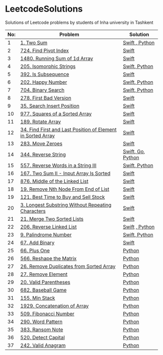 # LeetcodeSolutions
Solutions of Leetcode problems by students of Inha university in Tashkent

| No: | Problem | Solution |
| --- | --- | --- |
|1| [1. Two Sum        ](https://leetcode.com/problems/two-sum/) | [Swift                ](https://github.com/MJ8393/LeetcodeSolutions/blob/main/LeetcodeSolutions/1.%20Two%20Sum.swift)[, Python](https://github.com/MJ8393/LeetcodeSolutions/blob/main/Python/Solution1.py)
|2| [724. Find Pivot Index](https://leetcode.com/problems/find-pivot-index/?envType=study-plan&id=level-1) | [Swift](https://github.com/MJ8393/LeetcodeSolutions/blob/main/LeetcodeSolutions/724.%20Find%20Pivot%20Index.swift)
|3| [1480. Running Sum of 1d Array](https://leetcode.com/problems/running-sum-of-1d-array/?envType=study-plan&id=level-1) | [Swift](https://github.com/MJ8393/LeetcodeSolutions/blob/main/LeetcodeSolutions/1480.%20Running%20Sum%20of%201d%20Array.swift)
|4| [205. Isomorphic Strings](https://leetcode.com/problems/isomorphic-strings/description/?envType=study-plan&id=level-1) | [Swift](https://github.com/MJ8393/LeetcodeSolutions/blob/main/LeetcodeSolutions/205.%20Isomorphic%20Strings.swift)[, Python](https://github.com/MJ8393/LeetcodeSolutions/blob/main/Python/Solution205.py)
|5| [392. Is Subsequence](https://leetcode.com/problems/is-subsequence/description/?envType=study-plan&id=level-1) | [Swift](https://github.com/MJ8393/LeetcodeSolutions/blob/main/LeetcodeSolutions/392.%20Is%20Subsequence.swift)
|6| [202. Happy Number](https://leetcode.com/problems/happy-number/description/?envType=study-plan&id=level-2) | [Swift](https://github.com/MJ8393/LeetcodeSolutions/blob/main/LeetcodeSolutions/202.%20Happy%20Number.swift)[, Python](https://github.com/MJ8393/LeetcodeSolutions/blob/main/Python/Solution202.py)
|7| [704. Binary Search](https://leetcode.com/problems/binary-search/description/?envType=study-plan&id=algorithm-i) | [Swift](https://github.com/MJ8393/LeetcodeSolutions/blob/main/LeetcodeSolutions/704.%20Binary%20Search.swift)[, Python](https://github.com/MJ8393/LeetcodeSolutions/blob/main/Python/Solution704.py)
|8| [278. First Bad Version](https://leetcode.com/problems/first-bad-version/description/?envType=study-plan&id=algorithm-i) | [Swift](https://github.com/MJ8393/LeetcodeSolutions/blob/main/LeetcodeSolutions/278.%20First%20Bad%20Version.swift)
|9| [35. Search Insert Position](https://leetcode.com/problems/search-insert-position/?envType=study-plan&id=algorithm-i) | [Swift](https://github.com/MJ8393/LeetcodeSolutions/blob/main/LeetcodeSolutions/35.%20Search%20Insert%20Position.swift)
|10| [977. Squares of a Sorted Array](https://leetcode.com/problems/squares-of-a-sorted-array/?envType=study-plan&id=algorithm-i) | [Swift](https://github.com/MJ8393/LeetcodeSolutions/blob/main/LeetcodeSolutions/977.%20Squares%20of%20a%20Sorted%20Array.swift)
|11| [189. Rotate Array](https://leetcode.com/problems/rotate-array/description/) | [Swift](https://github.com/MJ8393/LeetcodeSolutions/blob/main/LeetcodeSolutions/189.%20Rotate%20Array.swift)
|12| [34. Find First and Last Position of Element in Sorted Array](https://leetcode.com/problems/find-first-and-last-position-of-element-in-sorted-array/description/?envType=study-plan&id=algorithm-ii) | [Swift](https://github.com/MJ8393/LeetcodeSolutions/blob/main/LeetcodeSolutions/34.%20Find%20First%20and%20Last%20Position%20of%20Element%20in%20Sorted%20Array.swift)
|13| [283. Move Zeroes](https://leetcode.com/problems/move-zeroes/description/) | [Swift](https://github.com/MJ8393/LeetcodeSolutions/blob/main/LeetcodeSolutions/283.%20Move%20Zeroes.swift)
|14| [344. Reverse String](https://leetcode.com/problems/reverse-string/description/) | [Swift](https://github.com/MJ8393/LeetcodeSolutions/blob/main/LeetcodeSolutions/344.%20Reverse%20String.swift)[, Go](https://github.com/MJ8393/LeetcodeSolutions/blob/main/Go%20Solutions/283.go)[, Python](https://github.com/MJ8393/LeetcodeSolutions/blob/main/Python/Solution344.py)
|15| [557. Reverse Words in a String III](https://leetcode.com/problems/reverse-words-in-a-string-iii/description/) | [Swift](https://github.com/MJ8393/LeetcodeSolutions/blob/main/LeetcodeSolutions/557.%20Reverse%20Words%20in%20a%20String%20III.swift)[, Python](https://github.com/MJ8393/LeetcodeSolutions/blob/main/Python/Solution557.py)
|16| [167. Two Sum II - Input Array Is Sorted](https://leetcode.com/problems/two-sum-ii-input-array-is-sorted/description/) | [Swift](https://github.com/MJ8393/LeetcodeSolutions/blob/main/LeetcodeSolutions/167.%20Two%20Sum%20II%20-%20Input%20Array%20Is%20Sorted.swift)
|17| [876. Middle of the Linked List](https://leetcode.com/problems/middle-of-the-linked-list/description/) | [Swift](https://github.com/MJ8393/LeetcodeSolutions/blob/main/LeetcodeSolutions/876.%20Middle%20of%20the%20Linked%20List.swift)
|18| [19. Remove Nth Node From End of List](https://leetcode.com/problems/remove-nth-node-from-end-of-list/description/) | [Swift](https://github.com/MJ8393/LeetcodeSolutions/blob/main/LeetcodeSolutions/19.%20Remove%20Nth%20Node%20From%20End%20of%20List.swift)
|19| [121. Best Time to Buy and Sell Stock](https://leetcode.com/problems/best-time-to-buy-and-sell-stock/description/) | [Swift](https://github.com/MJ8393/LeetcodeSolutions/blob/main/LeetcodeSolutions/121.%20Best%20Time%20to%20Buy%20and%20Sell%20Stock.swift)
|20| [3. Longest Substring Without Repeating Characters](https://leetcode.com/problems/longest-substring-without-repeating-characters/description/) | [Swift](https://github.com/MJ8393/LeetcodeSolutions/blob/main/LeetcodeSolutions/3.%20Longest%20Substring%20Without%20Repeating%20Characters.swift)
|21| [21. Merge Two Sorted Lists](https://leetcode.com/problems/middle-of-the-linked-list/description/) | [Swift](https://github.com/MJ8393/LeetcodeSolutions/blob/main/LeetcodeSolutions/21.%20Merge%20Two%20Sorted%20Lists.swift)
|22| [206. Reverse Linked List](https://leetcode.com/problems/middle-of-the-linked-list/description/) | [Swift](https://github.com/MJ8393/LeetcodeSolutions/blob/main/LeetcodeSolutions/206.%20Reverse%20Linked%20List.swift) [, Python](https://github.com/MJ8393/LeetcodeSolutions/blob/main/Python/Solution206.py)
|23| [9. Palindrome Number](https://leetcode.com/problems/palindrome-number/description/) | [Swift](https://github.com/MJ8393/LeetcodeSolutions/blob/main/LeetcodeSolutions/9.%20Palindrome%20Number.swift)[, Python](https://github.com/MJ8393/LeetcodeSolutions/blob/main/Python/Solution9.py)
|24| [67. Add Binary](https://leetcode.com/problems/add-binary/description/) | [Swift](https://github.com/MJ8393/LeetcodeSolutions/blob/main/LeetcodeSolutions/67.%20Add%20Binary.swift)
|25| [66. Plus One](https://leetcode.com/problems/plus-one/description/) | [Python](https://github.com/MJ8393/LeetcodeSolutions/blob/main/Python/Solution66.py)
|26| [566. Reshape the Matrix](https://leetcode.com/problems/reshape-the-matrix/description/?envType=study-plan&id=data-structure-i?envType=study-plan&id=data-structure-i?envType=study-plan&id=data-structure-i?envType=study-plan&id=data-structure-i) | [Python](https://github.com/MJ8393/LeetcodeSolutions/blob/main/Python/Solution566.py)
|27| [26. Remove Duplicates from Sorted Array](https://leetcode.com/problems/remove-duplicates-from-sorted-array/) | [Python](https://github.com/MJ8393/LeetcodeSolutions/blob/main/Python/Solution26.py)
|28| [27. Remove Element](https://leetcode.com/problems/remove-element/description/) | [Python](https://github.com/MJ8393/LeetcodeSolutions/blob/main/Python/Solution27.py)
|29| [20. Valid Parentheses](https://leetcode.com/problems/valid-parentheses/description/) | [Python](https://github.com/MJ8393/LeetcodeSolutions/blob/main/Python/Solution20.py)
|30| [682. Baseball Game](https://leetcode.com/problems/baseball-game/description/) | [Python](https://github.com/MJ8393/LeetcodeSolutions/blob/main/Python/Solution682.py)
|31| [155. Min Stack](https://leetcode.com/problems/min-stack/description/) | [Python](https://github.com/MJ8393/LeetcodeSolutions/blob/main/Python/Solution155.py)
|32| [1929. Concatenation of Array](https://leetcode.com/problems/concatenation-of-array/description/) | [Python](https://github.com/MJ8393/LeetcodeSolutions/blob/main/Python/Solution1929.py)
|33| [509. Fibonacci Number](https://leetcode.com/problems/fibonacci-number/description/) | [Python](https://github.com/MJ8393/LeetcodeSolutions/blob/main/Python/Solution509.py)
|34| [290. Word Pattern](https://leetcode.com/problems/word-pattern/description/?envType=study-plan-v2&id=top-interview-150) | [Python](https://github.com/MJ8393/LeetcodeSolutions/blob/main/Python/Solution290.py)
|35| [383. Ransom Note](https://leetcode.com/problems/ransom-note/description/?envType=study-plan-v2&id=top-interview-150) | [Python](https://github.com/MJ8393/LeetcodeSolutions/blob/main/Python/Solution383.py)
|36| [520. Detect Capital](https://leetcode.com/problems/detect-capital/description/) | [Python](https://github.com/MJ8393/LeetcodeSolutions/blob/main/Python/Solution520.py)
|37| [242. Valid Anagram](https://leetcode.com/problems/valid-anagram/description/?envType=study-plan-v2&id=top-interview-150) | [Python](https://github.com/MJ8393/LeetcodeSolutions/blob/main/Python/Solution242.py)
